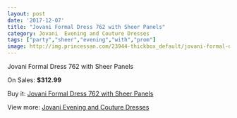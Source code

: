 ```yaml
---
layout: post
date: '2017-12-07'
title: "Jovani Formal Dress 762 with Sheer Panels"
category: Jovani  Evening and Couture Dresses
tags: ["party","sheer","evening","with","prom"]
image: http://img.princessan.com/23944-thickbox_default/jovani-formal-dress-762-with-sheer-panels.jpg
---
```

Jovani Formal Dress 762 with Sheer Panels

On Sales: **$312.99**
<a href="https://www.princessan.com/en/11022-jovani-formal-dress-762-with-sheer-panels.html"><amp-img layout="responsive" width="600" height="600" src="//img.princessan.com/23944-thickbox_default/jovani-formal-dress-762-with-sheer-panels.jpg" alt="Jovani Formal Dress 762 with Sheer Panels 0" /></a>

Buy it: [Jovani Formal Dress 762 with Sheer Panels](https://www.princessan.com/en/11022-jovani-formal-dress-762-with-sheer-panels.html "Jovani Formal Dress 762 with Sheer Panels")

View more: [Jovani  Evening and Couture Dresses](https://www.princessan.com/en/83- "Jovani  Evening and Couture Dresses")